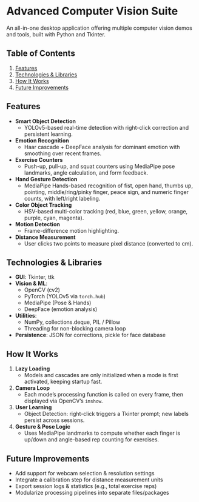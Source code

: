# Advanced Computer Vision Suite

An all-in-one desktop application offering multiple computer vision demos and tools, built with Python and Tkinter.

## Table of Contents
1. [Features](#features)
2. [Technologies & Libraries](#technologies--libraries)
3. [How It Works](#how-it-works)
4. [Future Improvements](#future-improvements)

## Features
- **Smart Object Detection**  
  - YOLOv5-based real-time detection with right-click correction and persistent learning.  
- **Emotion Recognition**  
  - Haar cascade + DeepFace analysis for dominant emotion with smoothing over recent frames.  
- **Exercise Counters**  
  - Push-up, pull-up, and squat counters using MediaPipe pose landmarks, angle calculation, and form feedback.  
- **Hand Gesture Detection**  
  - MediaPipe Hands-based recognition of fist, open hand, thumbs up, pointing, middle/ring/pinky finger, peace sign, and numeric finger counts, with left/right labeling.  
- **Color Object Tracking**  
  - HSV-based multi-color tracking (red, blue, green, yellow, orange, purple, cyan, magenta).  
- **Motion Detection**  
  - Frame-difference motion highlighting.  
- **Distance Measurement**  
  - User clicks two points to measure pixel distance (converted to cm).  

## Technologies & Libraries
- **GUI**: Tkinter, ttk  
- **Vision & ML**:  
  - OpenCV (cv2)  
  - PyTorch (YOLOv5 via `torch.hub`)  
  - MediaPipe (Pose & Hands)  
  - DeepFace (emotion analysis)  
- **Utilities**:  
  - NumPy, collections.deque, PIL / Pillow  
  - Threading for non-blocking camera loop  
- **Persistence**: JSON for corrections, pickle for face database  

## How It Works
1. **Lazy Loading**  
   - Models and cascades are only initialized when a mode is first activated, keeping startup fast.  
2. **Camera Loop**  
   - Each mode’s processing function is called on every frame, then displayed via OpenCV’s `imshow`.  
3. **User Learning**  
   - Object Detection: right-click triggers a Tkinter prompt; new labels persist across sessions.  
4. **Gesture & Pose Logic**  
   - Uses MediaPipe landmarks to compute whether each finger is up/down and angle-based rep counting for exercises.  

## Future Improvements
- Add support for webcam selection & resolution settings  
- Integrate a calibration step for distance measurement units  
- Export session logs & statistics (e.g., total exercise reps)  
- Modularize processing pipelines into separate files/packages  
```
